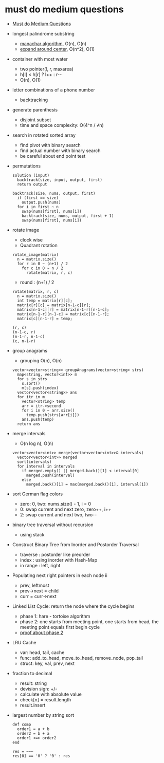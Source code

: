 # must do medium questions
- [Must do Medium Questions](https://leetcode.com/list/xixy4dq7/)

- longest palindrome substring
  - [manachar algorithm](./../practice/manachar_algorithm.cpp), O(n), O(n)
  - [expand around center](./../practice/expand_around_center.rb), O(n^2), O(1)

- container with most water
  - two pointer(l, r, maxarea)
  - h[l] < h[r] ? l++ : r--
  - O(n), O(1)

- letter combinations of a phone number
  - backtracking

- generate parenthesis
  - disjoint subset
  - time and space complexity: O(4^n / √n)

- search in rotated sorted array
  - find pivot with binary search
  - find actual number with binary search
  - be careful about end point test

- permutations
  ```
  solution (input)
    backtrack(size, input, output, first)
    return output

  backtrack(size, nums, output, first)
    if (first == size)
      output.push(nums)
    for i in first ~ n
      swap(nums[first], nums[i])
      backtrack(size, nums, output, first + 1)
      swap(nums[first], nums[i])
  ```

- rotate image
  - clock wise
  - Quadrant rotation
  ```
  rotate_image(matrix)
    n = matrix.size()
    for r in 0 ~ (n+1) / 2
      for c in 0 ~ n / 2
        rotate(matrix, r, c)
  ```
  - round : (n+1) / 2
  ```
  rotate(matrix, r, c)
    n = matrix.size()
    int temp = matrix[r][c];
    matrix[r][c] = matrix[n-1-c][r];
    matrix[n-1-c][r] = matrix[n-1-r][n-1-c];
    matrix[n-1-r][n-1-c] = matrix[c][n-1-r];
    matrix[c][n-1-r] = temp;
  ```
  ```
  (r, c)
  (n-1-c, r)
  (n-1-r, n-1-c)
  (c, n-1-r)
  ```

- group anagrams
  - grouping O(n), O(n)
  ```
  vector<vector<string>> groupAnagrams(vector<string> strs)
    map<string, vector<int>> m
    for s in strs
      s.sort()
      m[s].push(index)
    vector<vector<string>> ans
    for itr in m
      vector<string> temp
      arr = itr->second
      for i in 0 ~ arr.size()
        temp.push(strs[arr[i]])
      ans.push(temp)
    return ans
  ```

- merge intervals
  - O(n log n), O(n)
  ```
  vector<vector<int>> merge(vector<vector<int>>& intervals)
    vector<vector<int>> merged
    sort(intervals)
    for interval in intervals
      if merged.empty() || merged.back()[1] < interval[0]
        merged.push(interval)
      else
        merged.back()[1] = max(merged.back()[1], interval[1])
  ```

- sort German flag colors
  - zero: 0, two: nums.size() - 1, i = 0
  - 0: swap current and next zero, zero++, i++
  - 2: swap current and next two, two--

- binary tree traversal without recursion
  - using stack

- Construct Binary Tree from Inorder and Postorder Traversal
  - traverse : postorder like preorder
  - index : using inorder with Hash-Map
  - in range : left, right

- Populating next right pointers in each node ii
  - prev, leftmost
  - prev->next = child
  - curr = curr->next

- Linked List Cycle: return the node where the cycle begins
  - phase 1: hare - tortoise algorithm
  - phase 2: one starts from meeting point, one starts from head, the meeting point equals first begin cycle
  - [proof about phase 2](./../practice/proof_of_cycle_begin.txt)

- LRU Cache
  - var: head, tail, cache
  - func: add_to_head, move_to_head, remove_node, pop_tail
  - struct: key, val, prev, next

- fraction to decimal
  - result: string
  - devision sign: +/-
  - calculate with absolute value
  - check[n] = result.length
  - result.insert

- largest number by string sort
  ```
  def comp
    order1 = a + b
    order2 = b + a
    order1 <=> order2
  end

  res = ~~~
  res[0] == '0' ? '0' : res
  ```
